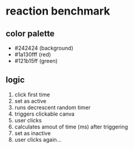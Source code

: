 # reaction benchmark

## color palette
- #242424 (background)
- #1a130fff (red)
- #121b15ff (green)

## logic
1. click first time
1. set as active 
1. runs decrescent random timer
1. triggers clickable canva
1. user clicks
1. calculates amout of time (ms) after triggering
1. set as inactive
1. user clicks again...